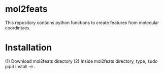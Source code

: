 # mol2feats

This repository contains python functions to create features from molecular coordintaes.


# Installation
(1) Download mol2feats directory
(2) Inside mol2feats directory, type,
    sudo pip3 install -e .
